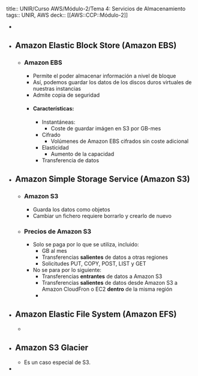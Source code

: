 title:: UNIR/Curso AWS/Módulo-2/Tema 4: Servicios de Almacenamiento
tags:: UNIR, AWS
deck:: [[AWS::CCP::Módulo-2]]

-
- ## Amazon Elastic Block Store (Amazon EBS)
	- ### Amazon EBS
		- Permite el poder almacenar información a nivel de bloque
		- Así, podemos guardar los datos de los discos duros virtuales de nuestras instancias
		- Admite copia de seguridad
		- #### Características:
			- Instantáneas:
				- Coste de guardar imágen en S3 por GB-mes
			- Cifrado
				- Volúmenes de Amazon EBS cifrados sin coste adicional
			- Elasticidad
				- Aumento de la capacidad
			- Transferencia de datos
- ## Amazon Simple Storage Service (Amazon S3)
	- ### Amazon S3
		- Guarda los datos como objetos
		- Cambiar un fichero requiere borrarlo y crearlo de nuevo
	- ### Precios de Amazon S3
		- Solo se paga por lo que se utiliza, incluido:
			- GB al mes
			- Transferencias **salientes** de datos a otras regiones
			- Solicitudes PUT, COPY, POST, LIST y GET
		- No se para por lo siguiente:
			- Transferencias **entrantes** de datos a Amazon S3
			- Transferencias **salientes** de datos desde Amazon S3 a Amazon CloudFron o EC2 **dentro** de la misma región
			-
- ## Amazon Elastic File System (Amazon EFS)
	-
- ## Amazon S3 Glacier
	- Es un caso especial de S3.
-